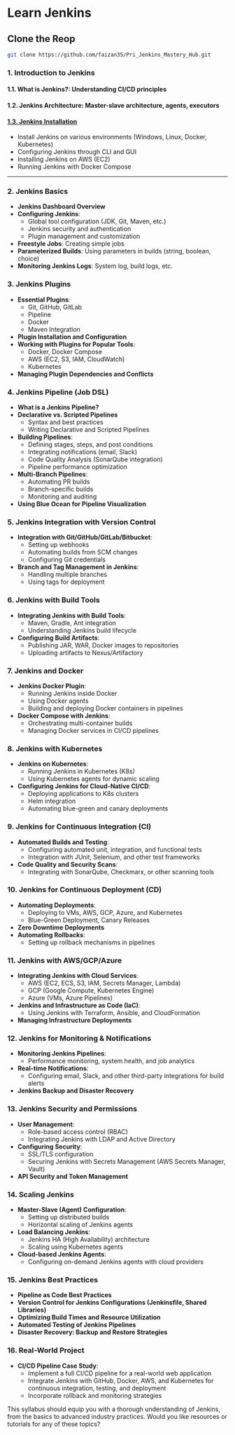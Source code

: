 # Learn Jenkins

## Clone the Reop

```sh
git clone https://github.com/faizan35/Pri_Jenkins_Mastery_Hub.git
```

### **1. Introduction to Jenkins**

#### **1.1. What is Jenkins?**: Understanding CI/CD principles

#### **1.2. Jenkins Architecture**: Master-slave architecture, agents, executors

#### [**1.3. Jenkins Installation**](./01-Introduction-to-Jenkins/1.3-Jenkins-Installation.md)

- Install Jenkins on various environments (Windows, Linux, Docker, Kubernetes)
- Configuring Jenkins through CLI and GUI
- Installing Jenkins on AWS (EC2)
- Running Jenkins with Docker Compose

---

### **2. Jenkins Basics**

- **Jenkins Dashboard Overview**
- **Configuring Jenkins**:
  - Global tool configuration (JDK, Git, Maven, etc.)
  - Jenkins security and authentication
  - Plugin management and customization
- **Freestyle Jobs**: Creating simple jobs
- **Parameterized Builds**: Using parameters in builds (string, boolean, choice)
- **Monitoring Jenkins Logs**: System log, build logs, etc.

### **3. Jenkins Plugins**

- **Essential Plugins**:
  - Git, GitHub, GitLab
  - Pipeline
  - Docker
  - Maven Integration
- **Plugin Installation and Configuration**
- **Working with Plugins for Popular Tools**:
  - Docker, Docker Compose
  - AWS (EC2, S3, IAM, CloudWatch)
  - Kubernetes
- **Managing Plugin Dependencies and Conflicts**

### **4. Jenkins Pipeline (Job DSL)**

- **What is a Jenkins Pipeline?**
- **Declarative vs. Scripted Pipelines**
  - Syntax and best practices
  - Writing Declarative and Scripted Pipelines
- **Building Pipelines**:
  - Defining stages, steps, and post conditions
  - Integrating notifications (email, Slack)
  - Code Quality Analysis (SonarQube integration)
  - Pipeline performance optimization
- **Multi-Branch Pipelines**:
  - Automating PR builds
  - Branch-specific builds
  - Monitoring and auditing
- **Using Blue Ocean for Pipeline Visualization**

### **5. Jenkins Integration with Version Control**

- **Integration with Git/GitHub/GitLab/Bitbucket**:
  - Setting up webhooks
  - Automating builds from SCM changes
  - Configuring Git credentials
- **Branch and Tag Management in Jenkins**:
  - Handling multiple branches
  - Using tags for deployment

### **6. Jenkins with Build Tools**

- **Integrating Jenkins with Build Tools**:
  - Maven, Gradle, Ant integration
  - Understanding Jenkins build lifecycle
- **Configuring Build Artifacts**:
  - Publishing JAR, WAR, Docker images to repositories
  - Uploading artifacts to Nexus/Artifactory

### **7. Jenkins and Docker**

- **Jenkins Docker Plugin**:
  - Running Jenkins inside Docker
  - Using Docker agents
  - Building and deploying Docker containers in pipelines
- **Docker Compose with Jenkins**:
  - Orchestrating multi-container builds
  - Managing Docker services in CI/CD pipelines

### **8. Jenkins with Kubernetes**

- **Jenkins on Kubernetes**:
  - Running Jenkins in Kubernetes (K8s)
  - Using Kubernetes agents for dynamic scaling
- **Configuring Jenkins for Cloud-Native CI/CD**:
  - Deploying applications to K8s clusters
  - Helm integration
  - Automating blue-green and canary deployments

### **9. Jenkins for Continuous Integration (CI)**

- **Automated Builds and Testing**:
  - Configuring automated unit, integration, and functional tests
  - Integration with JUnit, Selenium, and other test frameworks
- **Code Quality and Security Scans**:
  - Integrating with SonarQube, Checkmarx, or other scanning tools

### **10. Jenkins for Continuous Deployment (CD)**

- **Automating Deployments**:
  - Deploying to VMs, AWS, GCP, Azure, and Kubernetes
  - Blue-Green Deployment, Canary Releases
- **Zero Downtime Deployments**
- **Automating Rollbacks**:
  - Setting up rollback mechanisms in pipelines

### **11. Jenkins with AWS/GCP/Azure**

- **Integrating Jenkins with Cloud Services**:
  - AWS (EC2, ECS, S3, IAM, Secrets Manager, Lambda)
  - GCP (Google Compute, Kubernetes Engine)
  - Azure (VMs, Azure Pipelines)
- **Jenkins and Infrastructure as Code (IaC)**:
  - Using Jenkins with Terraform, Ansible, and CloudFormation
- **Managing Infrastructure Deployments**

### **12. Jenkins for Monitoring & Notifications**

- **Monitoring Jenkins Pipelines**:
  - Performance monitoring, system health, and job analytics
- **Real-time Notifications**:
  - Configuring email, Slack, and other third-party integrations for build alerts
- **Jenkins Backup and Disaster Recovery**

### **13. Jenkins Security and Permissions**

- **User Management**:
  - Role-based access control (RBAC)
  - Integrating Jenkins with LDAP and Active Directory
- **Configuring Security**:
  - SSL/TLS configuration
  - Securing Jenkins with Secrets Management (AWS Secrets Manager, Vault)
- **API Security and Token Management**

### **14. Scaling Jenkins**

- **Master-Slave (Agent) Configuration**:
  - Setting up distributed builds
  - Horizontal scaling of Jenkins agents
- **Load Balancing Jenkins**:
  - Jenkins HA (High Availability) architecture
  - Scaling using Kubernetes agents
- **Cloud-based Jenkins Agents**:
  - Configuring on-demand Jenkins agents with cloud providers

### **15. Jenkins Best Practices**

- **Pipeline as Code Best Practices**
- **Version Control for Jenkins Configurations (Jenkinsfile, Shared Libraries)**
- **Optimizing Build Times and Resource Utilization**
- **Automated Testing of Jenkins Pipelines**
- **Disaster Recovery: Backup and Restore Strategies**

### **16. Real-World Project**

- **CI/CD Pipeline Case Study**:
  - Implement a full CI/CD pipeline for a real-world web application
  - Integrate Jenkins with GitHub, Docker, AWS, and Kubernetes for continuous integration, testing, and deployment
  - Incorporate rollback and monitoring strategies

This syllabus should equip you with a thorough understanding of Jenkins, from the basics to advanced industry practices. Would you like resources or tutorials for any of these topics?
